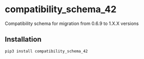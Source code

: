 # compatibility_schema_42

Compatibility schema for migration from 0.6.9 to 1.X.X versions


## Installation

```sh
pip3 install compatibility_schema_42
```

